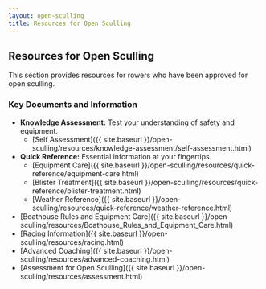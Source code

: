 ```yaml
---
layout: open-sculling
title: Resources for Open Sculling
---
```


## Resources for Open Sculling

This section provides resources for rowers who have been approved for open sculling.

### Key Documents and Information

*   **Knowledge Assessment:** Test your understanding of safety and equipment.
    *   [Self Assessment]({{ site.baseurl }}/open-sculling/resources/knowledge-assessment/self-assessment.html)
*   **Quick Reference:** Essential information at your fingertips.
    *   [Equipment Care]({{ site.baseurl }}/open-sculling/resources/quick-reference/equipment-care.html)
    *   [Blister Treatment]({{ site.baseurl }}/open-sculling/resources/quick-reference/blister-treatment.html)
    *   [Weather Reference]({{ site.baseurl }}/open-sculling/resources/quick-reference/weather-reference.html)
*   [Boathouse Rules and Equipment Care]({{ site.baseurl }}/open-sculling/resources/Boathouse_Rules_and_Equipment_Care.html)
*   [Racing Information]({{ site.baseurl }}/open-sculling/resources/racing.html)
*   [Advanced Coaching]({{ site.baseurl }}/open-sculling/resources/advanced-coaching.html)
*   [Assessment for Open Sculling]({{ site.baseurl }}/open-sculling/resources/assessment.html)

